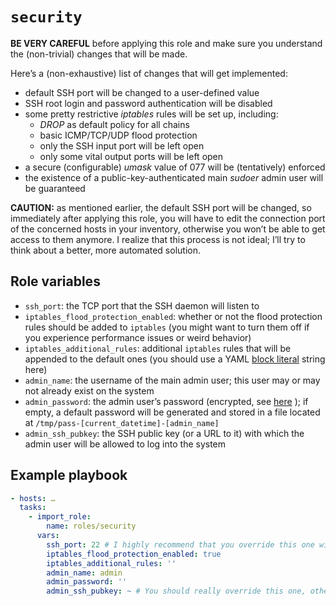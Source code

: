 # `security`

**BE VERY CAREFUL** before applying this role and make sure you understand the
(non-trivial) changes that will be made.

Here’s a (non-exhaustive) list of changes that will get implemented:

* default SSH port will be changed to a user-defined value
* SSH root login and password authentication will be disabled
* some pretty restrictive *iptables* rules will be set up, including:
    - *DROP* as default policy for all chains
    - basic ICMP/TCP/UDP flood protection
    - only the SSH input port will be left open
    - only some vital output ports will be left open
* a secure (configurable) *umask* value of 077 will be (tentatively) enforced
* the existence of a public-key-authenticated main *sudoer* admin user will be
  guaranteed

**CAUTION:** as mentioned earlier, the default SSH port will be changed, so
immediately after applying this role, you will have to edit the connection port
of the concerned hosts in your inventory, otherwise you won’t be able to get
access to them anymore. I realize that this process is not ideal; I’ll try to
think about a better, more automated solution.

## Role variables

* `ssh_port`: the TCP port that the SSH daemon will listen to
* `iptables_flood_protection_enabled`: whether or not the flood protection rules
  should be added to `iptables` (you might want to turn them off if you experience
  performance issues or weird behavior)
* `iptables_additional_rules`: additional `iptables` rules that will be appended
  to the default ones (you should use a YAML [block literal](https://en.wikipedia.org/wiki/YAML#Indented_delimiting)
  string here)
* `admin_name`: the username of the main admin user; this user may or may not
  already exist on the system
* `admin_password`: the admin user’s password (encrypted, see
  [here](https://docs.ansible.com/ansible/latest/reference_appendices/faq.html#how-do-i-generate-encrypted-passwords-for-the-user-module)
  ); if empty, a default password will be generated and stored in a file located
  at `/tmp/pass-[current_datetime]-[admin_name]`
* `admin_ssh_pubkey`: the SSH public key (or a URL to it) with which the admin
  user will be allowed to log into the system

## Example playbook

```yaml
- hosts: …
  tasks:
    - import_role:
        name: roles/security
      vars:
        ssh_port: 22 # I highly recommend that you override this one with a custom value
        iptables_flood_protection_enabled: true
        iptables_additional_rules: ''
        admin_name: admin
        admin_password: ''
        admin_ssh_pubkey: ~ # You should really override this one, otherwise you won’t be able to log in with the admin user
```

